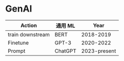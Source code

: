 # GenAI

| Action | 通用 ML | Year |
| --- | ---------------- | ---- |
| train downstream | BERT | 2018-2019 |
| Finetune | GPT-3 | 2020-2022 |
| Prompt | ChatGPT | 2023-present |
